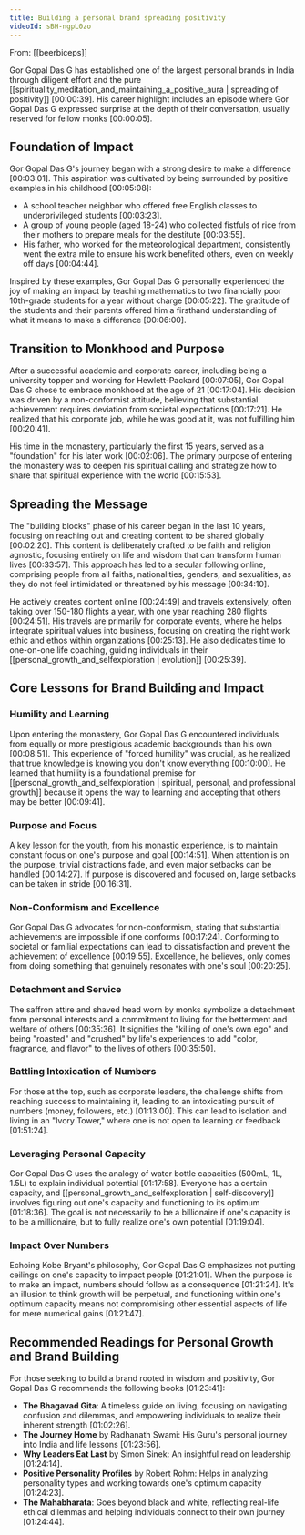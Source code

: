```yaml
---
title: Building a personal brand spreading positivity
videoId: sBH-ngpL0zo
---
```


From: [[beerbiceps]] <br/> 

Gor Gopal Das G has established one of the largest personal brands in India through diligent effort and the pure [[spirituality_meditation_and_maintaining_a_positive_aura | spreading of positivity]] <a class="yt-timestamp" data-t="00:00:39">[00:00:39]</a>. His career highlight includes an episode where Gor Gopal Das G expressed surprise at the depth of their conversation, usually reserved for fellow monks <a class="yt-timestamp" data-t="00:00:05">[00:00:05]</a>.

## Foundation of Impact

Gor Gopal Das G's journey began with a strong desire to make a difference <a class="yt-timestamp" data-t="00:03:01">[00:03:01]</a>. This aspiration was cultivated by being surrounded by positive examples in his childhood <a class="yt-timestamp" data-t="00:05:08">[00:05:08]</a>:
*   A school teacher neighbor who offered free English classes to underprivileged students <a class="yt-timestamp" data-t="00:03:23">[00:03:23]</a>.
*   A group of young people (aged 18-24) who collected fistfuls of rice from their mothers to prepare meals for the destitute <a class="yt-timestamp" data-t="00:03:55">[00:03:55]</a>.
*   His father, who worked for the meteorological department, consistently went the extra mile to ensure his work benefited others, even on weekly off days <a class="yt-timestamp" data-t="00:04:44">[00:04:44]</a>.

Inspired by these examples, Gor Gopal Das G personally experienced the joy of making an impact by teaching mathematics to two financially poor 10th-grade students for a year without charge <a class="yt-timestamp" data-t="00:05:22">[00:05:22]</a>. The gratitude of the students and their parents offered him a firsthand understanding of what it means to make a difference <a class="yt-timestamp" data-t="00:06:00">[00:06:00]</a>.

## Transition to Monkhood and Purpose

After a successful academic and corporate career, including being a university topper and working for Hewlett-Packard <a class="yt-timestamp" data-t="00:07:05">[00:07:05]</a>, Gor Gopal Das G chose to embrace monkhood at the age of 21 <a class="yt-timestamp" data-t="00:17:04">[00:17:04]</a>. His decision was driven by a non-conformist attitude, believing that substantial achievement requires deviation from societal expectations <a class="yt-timestamp" data-t="00:17:21">[00:17:21]</a>. He realized that his corporate job, while he was good at it, was not fulfilling him <a class="yt-timestamp" data-t="00:20:41">[00:20:41]</a>.

His time in the monastery, particularly the first 15 years, served as a "foundation" for his later work <a class="yt-timestamp" data-t="00:02:06">[00:02:06]</a>. The primary purpose of entering the monastery was to deepen his spiritual calling and strategize how to share that spiritual experience with the world <a class="yt-timestamp" data-t="00:15:53">[00:15:53]</a>.

## Spreading the Message

The "building blocks" phase of his career began in the last 10 years, focusing on reaching out and creating content to be shared globally <a class="yt-timestamp" data-t="00:02:20">[00:02:20]</a>. This content is deliberately crafted to be faith and religion agnostic, focusing entirely on life and wisdom that can transform human lives <a class="yt-timestamp" data-t="00:33:57">[00:33:57]</a>. This approach has led to a secular following online, comprising people from all faiths, nationalities, genders, and sexualities, as they do not feel intimidated or threatened by his message <a class="yt-timestamp" data-t="00:34:10">[00:34:10]</a>.

He actively creates content online <a class="yt-timestamp" data-t="00:24:49">[00:24:49]</a> and travels extensively, often taking over 150-180 flights a year, with one year reaching 280 flights <a class="yt-timestamp" data-t="00:24:51">[00:24:51]</a>. His travels are primarily for corporate events, where he helps integrate spiritual values into business, focusing on creating the right work ethic and ethos within organizations <a class="yt-timestamp" data-t="00:25:13">[00:25:13]</a>. He also dedicates time to one-on-one life coaching, guiding individuals in their [[personal_growth_and_selfexploration | evolution]] <a class="yt-timestamp" data-t="00:25:39">[00:25:39]</a>.

## Core Lessons for Brand Building and Impact

### Humility and Learning
Upon entering the monastery, Gor Gopal Das G encountered individuals from equally or more prestigious academic backgrounds than his own <a class="yt-timestamp" data-t="00:08:51">[00:08:51]</a>. This experience of "forced humility" was crucial, as he realized that true knowledge is knowing you don't know everything <a class="yt-timestamp" data-t="00:10:00">[00:10:00]</a>. He learned that humility is a foundational premise for [[personal_growth_and_selfexploration | spiritual, personal, and professional growth]] because it opens the way to learning and accepting that others may be better <a class="yt-timestamp" data-t="00:09:41">[00:09:41]</a>.

### Purpose and Focus
A key lesson for the youth, from his monastic experience, is to maintain constant focus on one's purpose and goal <a class="yt-timestamp" data-t="00:14:51">[00:14:51]</a>. When attention is on the purpose, trivial distractions fade, and even major setbacks can be handled <a class="yt-timestamp" data-t="00:14:27">[00:14:27]</a>. If purpose is discovered and focused on, large setbacks can be taken in stride <a class="yt-timestamp" data-t="00:16:31">[00:16:31]</a>.

### Non-Conformism and Excellence
Gor Gopal Das G advocates for non-conformism, stating that substantial achievements are impossible if one conforms <a class="yt-timestamp" data-t="00:17:24">[00:17:24]</a>. Conforming to societal or familial expectations can lead to dissatisfaction and prevent the achievement of excellence <a class="yt-timestamp" data-t="00:19:55">[00:19:55]</a>. Excellence, he believes, only comes from doing something that genuinely resonates with one's soul <a class="yt-timestamp" data-t="00:20:25">[00:20:25]</a>.

### Detachment and Service
The saffron attire and shaved head worn by monks symbolize a detachment from personal interests and a commitment to living for the betterment and welfare of others <a class="yt-timestamp" data-t="00:35:36">[00:35:36]</a>. It signifies the "killing of one's own ego" and being "roasted" and "crushed" by life's experiences to add "color, fragrance, and flavor" to the lives of others <a class="yt-timestamp" data-t="00:35:50">[00:35:50]</a>.

### Battling Intoxication of Numbers
For those at the top, such as corporate leaders, the challenge shifts from reaching success to maintaining it, leading to an intoxicating pursuit of numbers (money, followers, etc.) <a class="yt-timestamp" data-t="01:13:00">[01:13:00]</a>. This can lead to isolation and living in an "Ivory Tower," where one is not open to learning or feedback <a class="yt-timestamp" data-t="01:51:24">[01:51:24]</a>.

### Leveraging Personal Capacity
Gor Gopal Das G uses the analogy of water bottle capacities (500mL, 1L, 1.5L) to explain individual potential <a class="yt-timestamp" data-t="01:17:58">[01:17:58]</a>. Everyone has a certain capacity, and [[personal_growth_and_selfexploration | self-discovery]] involves figuring out one's capacity and functioning to its optimum <a class="yt-timestamp" data-t="01:18:36">[01:18:36]</a>. The goal is not necessarily to be a billionaire if one's capacity is to be a millionaire, but to fully realize one's own potential <a class="yt-timestamp" data-t="01:19:04">[01:19:04]</a>.

### Impact Over Numbers
Echoing Kobe Bryant's philosophy, Gor Gopal Das G emphasizes not putting ceilings on one's capacity to impact people <a class="yt-timestamp" data-t="01:21:01">[01:21:01]</a>. When the purpose is to make an impact, numbers should follow as a consequence <a class="yt-timestamp" data-t="01:21:24">[01:21:24]</a>. It's an illusion to think growth will be perpetual, and functioning within one's optimum capacity means not compromising other essential aspects of life for mere numerical gains <a class="yt-timestamp" data-t="01:21:47">[01:21:47]</a>.

## Recommended Readings for Personal Growth and Brand Building
For those seeking to build a brand rooted in wisdom and positivity, Gor Gopal Das G recommends the following books <a class="yt-timestamp" data-t="01:23:41">[01:23:41]</a>:
*   **The Bhagavad Gita**: A timeless guide on living, focusing on navigating confusion and dilemmas, and empowering individuals to realize their inherent strength <a class="yt-timestamp" data-t="01:02:26">[01:02:26]</a>.
*   **The Journey Home** by Radhanath Swami: His Guru's personal journey into India and life lessons <a class="yt-timestamp" data-t="01:23:56">[01:23:56]</a>.
*   **Why Leaders Eat Last** by Simon Sinek: An insightful read on leadership <a class="yt-timestamp" data-t="01:24:14">[01:24:14]</a>.
*   **Positive Personality Profiles** by Robert Rohm: Helps in analyzing personality types and working towards one's optimum capacity <a class="yt-timestamp" data-t="01:24:23">[01:24:23]</a>.
*   **The Mahabharata**: Goes beyond black and white, reflecting real-life ethical dilemmas and helping individuals connect to their own journey <a class="yt-timestamp" data-t="01:24:44">[01:24:44]</a>.